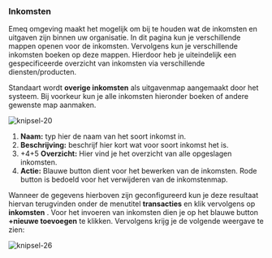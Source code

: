 ### Inkomsten

Emeq omgeving maakt het mogelijk om bij te houden wat de inkomsten en uitgaven zijn binnen uw organisatie. In dit pagina kun je verschillende mappen openen voor de inkomsten. Vervolgens kun je verschillende inkomsten boeken op deze mappen. Hierdoor heb je uiteindelijk een gespecificeerde overzicht van inkomsten via verschillende diensten/producten.

Standaart wordt **overige inkomsten** als uitgavenmap aangemaakt door het systeem. Bij voorkeur kun je alle inkomsten hieronder boeken of andere gewenste map aanmaken.

![knipsel-20](https://user-images.githubusercontent.com/95087870/149656917-020ed198-77c4-40a8-a803-306d1c9ef767.PNG)

1. **Naam:** typ hier de naam van het soort inkomst in. 
2. **Beschrijving:** beschrijf hier kort wat voor soort inkomst het is.
3. +4+5 **Overzicht:** Hier vind je het overzicht van alle opgeslagen inkomsten.
4. **Actie:** Blauwe button dient voor het bewerken van de inkomsten. Rode button is bedoeld voor het verwijderen van de inkomstenmap.

Wanneer de gegevens hierboven zijn geconfigureerd kun je deze resultaat hiervan terugvinden onder de menutitel **transacties** en klik vervolgens op **inkomsten** . Voor het invoeren van inkomsten dien je op het blauwe button **+nieuwe toevoegen** te klikken. Vervolgens krijg je de volgende weergave te zien:

![knipsel-26](https://user-images.githubusercontent.com/95087870/151678531-d2e3a796-1b25-47fd-b93f-251d20e2054c.png)
